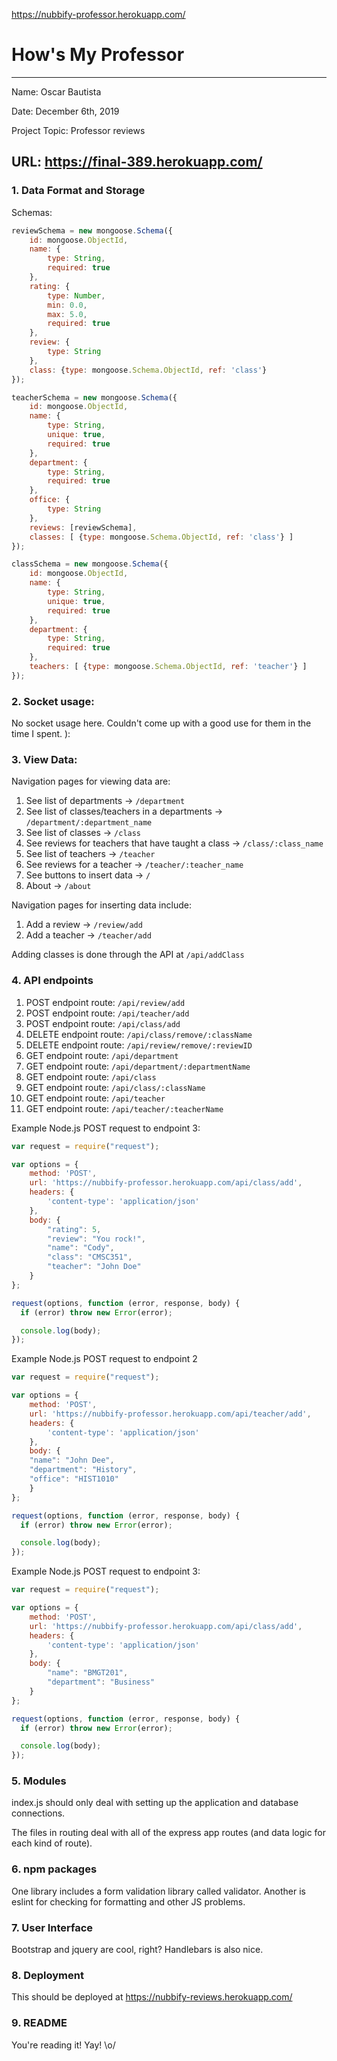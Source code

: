 https://nubbify-professor.herokuapp.com/
# How's My Professor

---

Name: Oscar Bautista

Date: December 6th, 2019

Project Topic: Professor reviews

URL: https://final-389.herokuapp.com/
 ---

### 1. Data Format and Storage

Schemas: 
```javascript
reviewSchema = new mongoose.Schema({
    id: mongoose.ObjectId,
    name: {
        type: String,
        required: true
    },
    rating: {
        type: Number,
        min: 0.0,
        max: 5.0,
        required: true
    },
    review: {
        type: String
    },
    class: {type: mongoose.Schema.ObjectId, ref: 'class'}
});

teacherSchema = new mongoose.Schema({
    id: mongoose.ObjectId,
    name: {
        type: String,
        unique: true,
        required: true
    },
    department: {
        type: String,
        required: true
    },
    office: {
        type: String
    },
    reviews: [reviewSchema],
    classes: [ {type: mongoose.Schema.ObjectId, ref: 'class'} ]
});

classSchema = new mongoose.Schema({
    id: mongoose.ObjectId,
    name: {
        type: String,
        unique: true,
        required: true
    },
    department: {
        type: String,
        required: true
    },
    teachers: [ {type: mongoose.Schema.ObjectId, ref: 'teacher'} ]
});
```

### 2. Socket usage:

No socket usage here. Couldn't come up with a good use for them in the time I spent. ):

### 3. View Data: 

Navigation pages for viewing data are:
1. See list of departments -> `/department`
2. See list of classes/teachers in a departments -> `/department/:department_name`
3. See list of classes -> `/class`
4. See reviews for teachers that have taught a class -> `/class/:class_name`
5. See list of teachers -> `/teacher`
6. See reviews for a teacher -> `/teacher/:teacher_name`
7. See buttons to insert data -> `/`
8. About -> `/about`

Navigation pages for inserting data include:
1. Add a review -> `/review/add`
2. Add a teacher -> `/teacher/add`

Adding classes is done through the API at `/api/addClass`


### 4. API endpoints

1. POST endpoint route: `/api/review/add`
2. POST endpoint route: `/api/teacher/add`
3. POST endpoint route: `/api/class/add`
4. DELETE endpoint route: `/api/class/remove/:className`
5. DELETE endpoint route: `/api/review/remove/:reviewID`
6. GET endpoint route: `/api/department`
7. GET endpoint route: `/api/department/:departmentName`
8. GET endpoint route: `/api/class`
9. GET endpoint route: `/api/class/:className`
10. GET endpoint route: `/api/teacher`
11. GET endpoint route: `/api/teacher/:teacherName`

Example Node.js POST request to endpoint 3: 
```javascript
var request = require("request");

var options = { 
    method: 'POST',
    url: 'https://nubbify-professor.herokuapp.com/api/class/add',
    headers: { 
        'content-type': 'application/json' 
    },
    body: {
        "rating": 5,
        "review": "You rock!",
        "name": "Cody",
        "class": "CMSC351",
        "teacher": "John Doe"
    }
};

request(options, function (error, response, body) {
  if (error) throw new Error(error);

  console.log(body);
});
```

Example Node.js POST request to endpoint 2
```javascript
var request = require("request");

var options = { 
    method: 'POST',
    url: 'https://nubbify-professor.herokuapp.com/api/teacher/add',
    headers: { 
        'content-type': 'application/json' 
    },
    body: {
	"name": "John Dee",
	"department": "History",
	"office": "HIST1010"
    }
};

request(options, function (error, response, body) {
  if (error) throw new Error(error);

  console.log(body);
});
```


Example Node.js POST request to endpoint 3: 
```javascript
var request = require("request");

var options = { 
    method: 'POST',
    url: 'https://nubbify-professor.herokuapp.com/api/class/add',
    headers: { 
        'content-type': 'application/json' 
    },
    body: {
        "name": "BMGT201",
        "department": "Business"
    }
};

request(options, function (error, response, body) {
  if (error) throw new Error(error);

  console.log(body);
});
```

### 5. Modules

index.js should only deal with setting up the application and database connections.

The files in routing deal with all of the express app routes (and data logic for each kind of route). 

### 6. npm packages

One library includes a form validation library called validator. Another is eslint for checking for formatting and other JS problems.

### 7. User Interface

Bootstrap and jquery are cool, right? Handlebars is also nice.

### 8. Deployment

This should be deployed at https://nubbify-reviews.herokuapp.com/

### 9. README

You're reading it! Yay! \o/